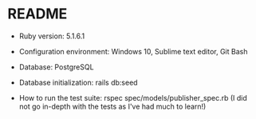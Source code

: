 # README

* Ruby version: 5.1.6.1

* Configuration environment: Windows 10, Sublime text editor, Git Bash

* Database: PostgreSQL

* Database initialization: rails db:seed

* How to run the test suite: rspec spec/models/publisher_spec.rb (I did not go in-depth with the tests as I've had much to learn!)

